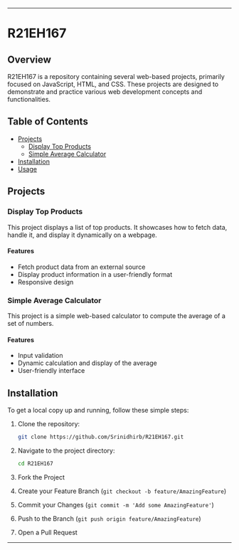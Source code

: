 
---

# R21EH167

## Overview
R21EH167 is a repository containing several web-based projects, primarily focused on JavaScript, HTML, and CSS. These projects are designed to demonstrate and practice various web development concepts and functionalities.

## Table of Contents
- [Projects](#projects)
  - [Display Top Products](#display-top-products)
  - [Simple Average Calculator](#simple-average-calculator)
- [Installation](#installation)
- [Usage](#usage)


## Projects

### Display Top Products
This project displays a list of top products. It showcases how to fetch data, handle it, and display it dynamically on a webpage.

#### Features
- Fetch product data from an external source
- Display product information in a user-friendly format
- Responsive design

### Simple Average Calculator
This project is a simple web-based calculator to compute the average of a set of numbers.

#### Features
- Input validation
- Dynamic calculation and display of the average
- User-friendly interface

## Installation
To get a local copy up and running, follow these simple steps:

1. Clone the repository:
   ```sh
   git clone https://github.com/Srinidhirb/R21EH167.git
   ```
2. Navigate to the project directory:
   ```sh
   cd R21EH167
   ```



1. Fork the Project
2. Create your Feature Branch (`git checkout -b feature/AmazingFeature`)
3. Commit your Changes (`git commit -m 'Add some AmazingFeature'`)
4. Push to the Branch (`git push origin feature/AmazingFeature`)
5. Open a Pull Request







---
